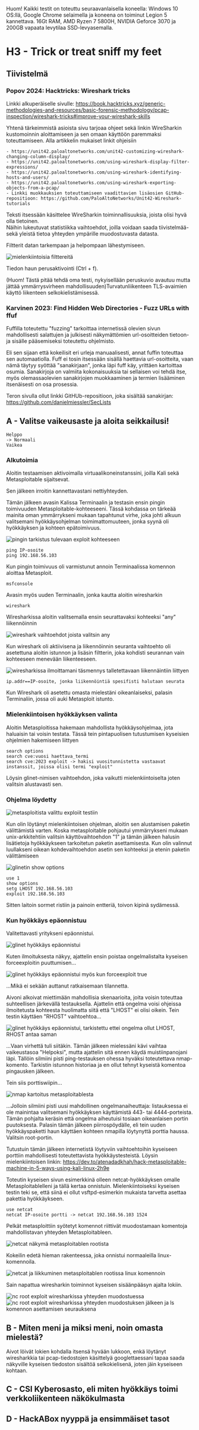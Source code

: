 Huom! Kaikki testit on toteuttu seuraavanlaisella koneella: Windows 10 OS:llä, Google Chrome selaimella ja koneena on toiminut Legion 5 kannettava. 16Gt RAM, AMD Ryzen 7 5800H, NVIDIA Geforce 3070 ja 200GB vapaata levytilaa SSD-levyasemalla.

# H3 - Trick or treat sniff my feet

## Tiivistelmä 
### Popov 2024: Hacktricks: Wireshark tricks
Linkki alkuperäiselle sivulle: https://book.hacktricks.xyz/generic-methodologies-and-resources/basic-forensic-methodology/pcap-inspection/wireshark-tricks#improve-your-wireshark-skills

Yhtenä tärkeimmistä asioista sivu tarjoaa ohjeet sekä linkin WireSharkin kustomoinnin aloittamiseen ja sen omaan käyttöön paremmaksi toteuttamiseen.
Alla artikkelin mukaiset linkit ohjeisiin

    - https://unit42.paloaltonetworks.com/unit42-customizing-wireshark-changing-column-display/
    - https://unit42.paloaltonetworks.com/using-wireshark-display-filter-expressions/
    - https://unit42.paloaltonetworks.com/using-wireshark-identifying-hosts-and-users/
    - https://unit42.paloaltonetworks.com/using-wireshark-exporting-objects-from-a-pcap/
    - Linkki muokkauksien toteuttamiseen vaadittavien lisäosien GitHub-repositioon: https://github.com/PaloAltoNetworks/Unit42-Wireshark-tutorials

Teksti itsessään käsittelee WireSharkin toiminnallisuuksia, joista olisi hyvä olla tietoinen.<br/>
Näihin lukeutuvat statistiikka vaihtoehdot, joilla voidaan saada tiivistelmää- sekä yleistä tietoa yhteyden ympärille muodostuvasta datasta.

Filtterit datan tarkempaan ja helpompaan lähestymiseen.

![mielenkiintoisia filttereitä](https://github.com/user-attachments/assets/aac42d34-34f7-4656-866a-f033a1480209)

Tiedon haun perusaktivointi (Ctrl + f).

(Huom! Tästä pitää tehdä oma testi, nykyisellään peruskuvio avautuu mutta jättää ymmärrysvirheen mahdollisuuden)Turvatunliikenteen TLS-avaimien käyttö liikenteen selkokielistämisessä.


### Karvinen 2023: Find Hidden Web Directories - Fuzz URLs with ffuf

Fuffilla toteutettu "fuzzing" tarkoittaa internetissä olevien sivun mahdollisesti salattujen ja julkisesti näkymättömien url-osoitteiden tietoon- ja sisälle pääsemiseksi toteutettu ohjelmisto.

Eli sen sijaan että kokeilisit eri urleja manuaalisesti, annat fuffin toteuttaa sen automaatiolla. Fuff ei tosin itsessään sisällä haettavia url-osoitteita, vaan nämä täytyy syöttää "sanakirjaan", jonka läpi fuff käy, yrittäen kartoittaa osumia. Sanakirjoja on valmiita kokonaisuuksia tai sellaisen voi tehdä itse, myös olemassaolevien sanakirjojen muokkaaminen ja termien lisääminen itsenäisesti on osa prosessia.

Teron sivulla ollut linkki GitHUb-repositioon, joka sisältää sanakirjan: https://github.com/danielmiessler/SecLists

## A - Valitse vaikeusaste ja aloita seikkailusi!

    Helppo
    -> Normaali
    Vaikea

### Alkutoimia

Aloitin testaamisen aktivoimalla virtuaalikoneinstanssini, joilla Kali sekä Metasploitable sijaitsevat.

Sen jälkeen irroitin kannettavastani nettiyhteyden.

Tämän jälkeen avasin Kalissa Terminaalin ja testasin ensin pingin toimivuuden Metasploitable-kohteeseeni.
Tässä kohdassa on tärkeää mainita oman ymmärrykseni mukaan tapahtunut virhe, joka johti alkuun valitsemani hyökkäysohjelman toimimattomuuteen, jonka syynä oli hyökkäyksen ja kohteen epätoimivuus.

![pingin tarkistus tulevaan exploit kohteeseen](https://github.com/user-attachments/assets/a79e1565-ea0c-4540-ad19-87d3c4a3be7a)
    
    ping IP-osoite
    ping 192.168.56.103

Kun pingin toimivuus oli varmistunut annoin Terminaalissa komennon aloittaa Metasploit.

    msfconsole

Avasin myös uuden Terminaalin, jonka kautta aloitin wiresharkin

    wireshark

Wiresharkissa aloitin valitsemalla ensin seurattavaksi kohteeksi "any" liikennöinnin

![wireshark vaihtoehdot joista valitsin any](https://github.com/user-attachments/assets/995e26b8-b140-4370-a606-7185196761ad)

Kun wireshark oli aktiivisena ja liikennöinnin seuranta vaihtoehto oli asetettuna aloitin istunnon ja lisäsin filtterin, joka kohdisti seurannan vain kohteeseen menevään liikenteeseen.

![wiresharkissa ilmoittamani täsmennys talletettavaan liikennäintiin liittyen](https://github.com/user-attachments/assets/f34bcc29-b60e-4720-a4c1-d1e2304bfaa3)

    ip.addr==IP-osoite, jonka liikennöintiä spesifisti halutaan seurata

Kun Wireshark oli asetettu omasta mielestäni oikeanlaiseksi, palasin Terminaliin, jossa oli auki Metasploit istunto.

### Mielenkiintoisen hyökkäyksen valinta

Aloitin Metasploitissa hakemaan mahdollista hyökkäysohjelmaa, jota haluaisin tai voisin testata.
Tässä tein pintapuolisen tutustumisen kyseisien ohjelmien hakemiseen liittyen 

    search options
    search cve:vuosi haettava_termi
    search cve:2023 exploit -> hakisi vuositunnistetta vastaavat instanssit, joissa olisi termi "exploit"

Löysin glinet-nimisen vaihtoehdon, joka vaikutti mielenkiintoiselta joten valitsin alustavasti sen.

### Ohjelma löydetty

![metasploitista valittu exploiit testiin](https://github.com/user-attachments/assets/93e7c355-0b0d-4e52-881e-c351c6775e25)

Kun olin löytänyt mielenkiintoisen ohjelman, aloitin sen alustamisen paketin välittämistä varten.
Koska metasploitable pohjautui ymmärrykseni mukaan unix-arkkitehtiin valitsin käyttövaihtoehdon "1" ja tämän jälkeen halusin lisätietoja hyökkäykseen tarkoitetun paketin asettamisesta.
Kun olin valinnut luullakseni oikean kohdevaihtoehdon asetin sen kohteeksi ja etenin paketin välittämiseen

![glinetin show options](https://github.com/user-attachments/assets/57b24bf2-01b6-4696-a7e6-cf87b7ca0cfa)

    
    use 1
    show options
    setg LHOST 192.168.56.103
    exploit 192.168.56.103

Sitten laitoin sormet ristiin ja painoin entteriä, toivon kipinä sydämessä.

### Kun hyökkäys epäonnistuu

Valitettavasti yritykseni epäonnistui.

![glinet hyökkäys epäonnistui](https://github.com/user-attachments/assets/5ae6a923-c7c8-4bd9-b2a1-b748b652a021)

Kuten ilmoituksesta näkyy, ajattelin ensin poistaa ongelmalistalta kyseisen forceexploitin puuttumisen...

![glinet hyökkäys epäonnistui myös kun forceexploit true](https://github.com/user-attachments/assets/f97e3dea-3b98-4806-a566-3fac84e20181)

...Mikä ei sekään auttanut ratkaisemaan tilannetta.

Aivoni alkoivat miettimään mahdollisia skenaarioita, joita voisin toteuttaa suhteellisen järkevällä testauksella.
Ajattelin että ongelma voisi ohjeissa ilmoitetusta kohteesta huolimatta siitä että "LHOST" ei olisi oikein. Tein testin käyttäen "RHOST" vaihtoehtoa...

![glinet hyökkäys epäonnistui, tarkistettu ettei ongelma ollut LHOST, RHOST antaa saman](https://github.com/user-attachments/assets/4e82fd28-accc-4bc0-bbd6-324cad1f391c)

...Vaan virhettä tuli siitäkin. Tämän jälkeen mielessäni kävi vaihtaa vaikeustasoa "Helpoksi", mutta ajattelin sitä ennen käydä muistiinpanojani läpi.
Tällöin silmiini pisti ping-testauksen ohessa hyväksi toteutettava nmap-komento. Tarkistin istunnon historiaa ja en ollut tehnyt kyseistä komentoa pingausken jälkeen.

Tein siis porttiswiipin...

![nmap kartoitus metasploitablesta](https://github.com/user-attachments/assets/b85e0eb7-cb60-4b49-aec7-283ea089cf38)

...Jolloin silmiini pisti uusi mahdollinen ongelmanaiheuttaja: listauksessa ei ole mainintaa valitsemani hyökkäyksen käyttämistä 443- tai 4444-porteista.
Tämän pohjalta keräsin että ongelma aiheutuisi tosiaan oikeanlaisen portin puutoksesta.
Palasin tämän jälkeen piirrospöydälle, eli tein uuden hyökkäyspaketti haun käyttäen kohteen nmapilla löytynyttä porttia haussa. Valitsin root-portin.

Tutustuin tämän jälkeen internetistä löytyviin vaihtoehtoihin kyseiseen porttiin mahdollisesti toteutettavista hyökkäystesteistä.
Löysin mielenkiintoisen linkin: https://dev.to/atenadadkhah/hack-metasploitable-machine-in-5-ways-using-kali-linux-2h9e

Toteutin kyseisen sivun esimerkkinä olleen netcat-hyökkäyksen omalle Metasploitablelleni ja tällä kertaa onnistuin.
Mielenkiintoiseksi kyseisen testin teki se, että siinä ei ollut vsftpd-esimerkin mukaista tarvetta asettaa pakettia hyökkäykseen.

    use netcat
    netcat IP-osoite portti -> netcat 192.168.56.103 1524

Pelkät metasploittiin syötetyt komennot riittivät muodostamaan komentoja mahdollistavan yhteyden Metasploitableen. 

![netcat näkymä metasploitablen rootista](https://github.com/user-attachments/assets/a184d8a7-d55b-4c26-aa07-207e6874658d)

Kokeilin edetä hieman rakenteessa, joka onnistui normaaleilla linux-komennoila.

![netcat ja liikkuminen metasploitablen rootissa linux komennoin](https://github.com/user-attachments/assets/66b9ed2f-bcba-4218-a9a1-34d0f9023da0)


Sain napattua wiresharkin toiminnot kyseisen sisäänpääsyn ajalta lokiin.

![nc root exploit wiresharkissa yhteyden muodostuessa](https://github.com/user-attachments/assets/3b838696-4f5c-40cf-ac6d-c711fe4c7273)
![nc root exploit wiresharkissa yhteyden muodostuksen jälkeen ja ls komennon asettamisen seurauksena](https://github.com/user-attachments/assets/19e4a0fe-53d6-464b-9d0b-454200788a53)


## B - Miten meni ja miksi meni, noin omasta mielestä?

Aivot löivät lokien kohdalla itsensä hyvään lukkoon, enkä löytänyt wiresharkkia tai pcap-tiedostojen käsittelyä googlettaessani tapaa saada näkyville kyseisen tiedoston sisältöä selkokielisenä, joten jäin kyseiseen kohtaan.

## C - CSI Kyberosasto, eli miten hyökkäys toimi verkkoliikenteen näkökulmasta

## D - HackABox nyyppä ja ensimmäiset tasot
